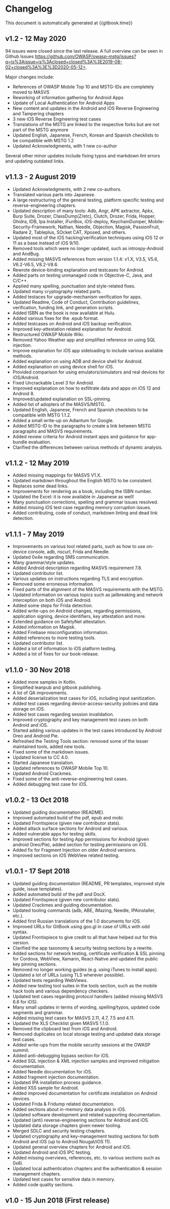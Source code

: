 # Changelog

This document is automatically generated at {{gitbook.time}}

## v1.2 - 12 May 2020

94 issues were closed since the last release. A full overview can be seen in Github Issues <https://github.com/OWASP/owasp-mstg/issues?q=is%3Aissue+is%3Aclosed+closed%3A%3E2019-08-02+closed%3A%3E%3D2020-05-12+>.

Major changes include:

- References of OWASP Mobile Top 10 and MSTG-IDs are completely moved to MASVS
- Reworking of information gathering for Android Apps
- Update of Local Authentication for Android Apps
- New content and updates in the Android and iOS Reverse Engineering and Tampering chapters
- 3 new iOS Reverse Engineering test cases
- Translations of the MSTG are linked to the respective forks but are not part of the MSTG anymore
- Updated English, Japanese, French, Korean and Spanish checklists to be compatible with MSTG 1.2
- Updated Acknowledgments, with 1 new co-author

Several other minor updates include fixing typos and markdown lint errors and updating outdated links.

## v1.1.3 - 2 August 2019

- Updated Acknowledgments, with 2 new co-authors.
- Translated various parts into Japanese.
- A large restructuring of the general testing, platform specific testing and reverse-engineering chapters.
- Updated description of many tools: Adb, Angr, APK axtractor, Apkx, Burp Suite, Drozer, ClassDump(Z/etc), Clutch, Drozer, Frida, Hopper, Ghidra, IDB, Ipa Installer, iFunBox, iOS-deploy, KeychainDumper, Mobile-Security-Framework, Nathan, Needle, Objection, Magisk, PassionFruit, Radare 2, Tableplus, SOcket CAT, Xposed, and others.
- Updated most of the iOS hacking/verification techniques using iOS 12 or 11 as a base instead of iOS 9/10.
- Removed tools which were no longer updated, such as introspy-Android and AndBug.
- Added missing MASVS references from version 1.1.4: v1.X, V3.5, V5.6, V6.2-V6.5, V8.2-V8.6.
- Rewrote device-binding explanation and testcases for Android.
- Added parts on testing unmanaged code in Objective-C, Java, and C/C++.
- Applied many spelling, punctuation and style-related fixes.
- Updated many cryptography related parts.
- Added testaces for upgrade-mechanism verification for apps.
- Updated Readme, Code of Conduct, Contribution guidelines, verification, funding link, and generation scripts.
- Added ISBN as the book is now available at Hulu.
- Added various fixes for the .epub format.
- Added testcases on Android and iOS backup verification.
- Improved key-attestation related explanation for Android.
- Restructured OWASP Mobile Wiki.
- Removed Yahoo Weather app and simplified reference on using SQL injection.
- Improve explanation for iOS app sideloading to include various available methods.
- Added explanation on using ADB and device shell for Android.
- Added explanation on using device shell for iOS.
- Provided comparison for using emulators/simulators and real devices for iOS/Android.
- Fixed Uncrackable Level 3 for Android.
- Improved explanation on how to exfiltrate data and apps on iOS 12 and Android 8.
- Improved/updated explanation on SSL-pinning.
- Added list of adopters of the MASVS/MSTG.
- Updated English, Japanese, French and Spanish checklists to be compatible with MSTG 1.1.2.
- Added a small write-up on Adiantum for Google.
- Added MSTG-ID to the paragraphs to create a link between MSTG paragraphs and MASVS requirements.
- Added review criteria for Android instant apps and guidance for app-bundle evaluation.
- Clarified the differences between various methods of dynamic analysis.

## v1.1.2 - 12 May 2019

- Added missing mappings for MASVS V1.X.
- Updated markdown throughout the English MSTG to be consistent.
- Replaces some dead links.
- Improvements for rendering as a book, including the ISBN number.
- Updated the Excel: it is now available in Japanese as well!
- Many punctuation corrections, spelling and grammar issues resolved.
- Added missing iOS test case regarding memory corruption issues.
- Added contributing, code of conduct, markdown linting and dead link detection.

## v1.1.1 - 7 May 2019

- Improvements on various tool related parts, such as how to use on-device console, adb, nscurl, Frida and Needle.
- Updated 0x4e regarding SMS communication.
- Many grammar/style updates.
- Added Android description regarding MASVS requirement 7.8.
- Updated contributor list.
- Various updates on instructions regarding TLS and encryption.
- Removed some erroneous information.
- Fixed parts of the alignment of the MASVS requirements with the MSTG.
- Updated information on various topics such as jailbreaking and network interception on both iOS and Android.
- Added some steps for Frida detection.
- Added write-ups on Android changes, regarding permissions, application signing, device identifiers, key attestation and more.
- Extended guidance on SafetyNet attestation.
- Added information on Magisk.
- Added Firebase misconfiguration information.
- Added references to more testing tools.
- Updated contributor list.
- Added a lot of information to iOS platform testing.
- Added a lot of fixes for our book-release.

## v1.1.0 - 30 Nov 2018

- Added more samples in Kotlin.
- Simplified leanpub and gitbook publishing.
- A lot of QA improvements.
- Added deserialization test cases for iOS, including input sanitization.
- Added test cases regarding device-access-security policies and data storage on iOS.
- Added test cases regarding session invalidation.
- Improved cryptography and key management test cases on both Android and iOS.
- Started adding various updates in the test cases introduced by Android Oreo and Android Pie.
- Refreshed the Testing Tools section: removed some of the lesser maintained tools, added new tools.
- Fixed some of the markdown issues.
- Updated license to CC 4.0.
- Started Japanese translation.
- Updated references to OWASP Mobile Top 10.
- Updated Android Crackmes.
- Fixed some of the anti-reverse-engineering test cases.
- Added debugging test case for iOS.

## v1.0.2 - 13 Oct 2018

- Updated guiding documentation (README).
- Improved automated build of the pdf, epub and mobi.
- Updated Frontispiece (given new contributor stats).
- Added attack surface sections for Android and various.
- Added vulnerable apps for testing skills.
- Improved sections for testing App permissions for Android (given android Oreo/Pie), added section for testing permissions on iOS.
- Added fix for Fragment Injection on older Android versions.
- Improved sections on iOS WebView related testing.

## v1.0.1 - 17 Sept 2018

- Updated guiding documentation (README, PR templates, improved style guide, issue templates).
- Added automated build of the pdf and DocX.
- Updated Frontispiece (given new contributor stats).
- Updated Crackmes and guiding documentation.
- Updated tooling commands (adb, ABE, iMazing, Needle, IPAinstaller, etc.).
- Added first Russian translations of the 1.0 documents for iOS.
- Improved URLs for GitBook using goo.gl in case of URLs with odd syntax.
- Updated Frontispiece to give credit to all that have helped out for this version.
- Clarified the app taxonomy & security testing sections by a rewrite.
- Added sections for network testing, certificate verification & SSL pinning for Cordova, WebView, Xamarin, React-Native and updated the public key pinning sections.
- Removed no longer working guides (e.g. using iTunes to install apps).
- Updated a lot of URLs (using TLS wherever possible).
- Updated tests regarding WebViews.
- Added new testing tool suites in the tools section, such as the mobile hack tools and various dependency checkers.
- Updated test cases regarding protocol handlers (added missing MASVS 6.6 for iOS).
- Many small updates in terms of wording, spelling/typos, updated code segments and grammar.
- Added missing test cases for MASVS 2.11, 4.7, 7.5 and 4.11.
- Updated the XLS Checklist given MASVS 1.1.0.
- Removed the clipboard test from iOS and Android.
- Removed duplicates on local storage testing and updated data storage test cases.
- Added write-ups from the mobile security sessions at the OWASP summit.
- Added anti-debugging bypass section for iOS.
- Added SQL injection & XML injection samples and improved mitigation documentation.
- Added Needle documentation for iOS.
- Added fragment injection documentation.
- Updated IPA installation process guidance.
- Added XSS sample for Android.
- Added improved documentation for certificate installation on Android devices.
- Updated Frida & Fridump related documentation.
- Added sections about in-memory data analysis in iOS.
- Updated software development and related supporting documentation.
- Updated (anti) reverse-engineering sections for Android and iOS.
- Updated data storage chapters given newer tooling.
- Merged SDLC and security testing chapters.
- Updated cryptography and key-management testing sections for both Android and iOS (up to Android Nougat/iOS 11).
- Updated general overview chapters for Android and iOS.
- Updated Android and iOS IPC testing.
- Added missing overviews, references, etc. to various sections such as 0x6i.
- Updated local authentication chapters and the authentication & session management chapters.
- Updated test cases for sensitive data in memory.
- Added code quality sections.

## v1.0 - 15 Jun 2018 (First release)
